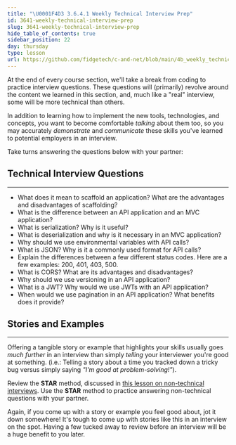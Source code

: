 ```yaml
---
title: "\U0001F4D3 3.6.4.1 Weekly Technical Interview Prep"
id: 3641-weekly-technical-interview-prep
slug: 3641-weekly-technical-interview-prep
hide_table_of_contents: true
sidebar_position: 22
day: thursday
type: lesson
url: https://github.com/fidgetech/c-and-net/blob/main/4b_weekly_technical_interview_prep.md
---
```


At the end of every course section, we'll take a break from coding to practice interview questions. These questions will (primarily) revolve around the content we learned in this section, and, much like a "real" interview, some will be more technical than others.

In addition to learning how to implement the new tools, technologies, and concepts, you want to become comfortable _talking_ about them too, so you may accurately _demonstrate_ and _communicate_ these skills you've learned to potential employers in an interview.

Take turns answering the questions below with your partner:

## Technical Interview Questions
---

* What does it mean to scaffold an application? What are the advantages and disadvantages of scaffolding?
* What is the difference between an API application and an MVC application?
* What is serialization? Why is it useful?
* What is deserialization and why is it necessary in an MVC application?
* Why should we use environmental variables with API calls?
* What is JSON? Why is it a commonly used format for API calls?
* Explain the differences between a few different status codes. Here are a few examples: 200, 401, 403, 500.
* What is CORS? What are its advantages and disadvantages?
* Why should we use versioning in an API application?
* What is a JWT? Why would we use JWTs with an API application?
* When would we use pagination in an API application? What benefits does it provide?

## Stories and Examples
---


Offering a tangible story or example that highlights your skills usually goes _much further_ in an interview than simply _telling_ your interviewer you're good at something. (i.e.: Telling a story about a time you tracked down a tricky bug versus simply saying _"I'm good at problem-solving!"_).

Review the **STAR** method, discussed in [this lesson on non-technical interviews](https://old.learnhowtoprogram.com/internship-and-job-search/preparing-for-job-interviews/non-technical-interview). Use the **STAR** method to practice answering non-technical questions with your partner.

Again, if you come up with a story or example you feel good about, jot it down somewhere! It's tough to come up with stories like this in an interview on the spot. Having a few tucked away to review before an interview will be a huge benefit to you later.
